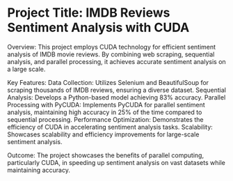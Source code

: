 # Project Title: IMDB Reviews Sentiment Analysis with CUDA

Overview:
This project employs CUDA technology for efficient sentiment analysis of IMDB movie reviews. By combining web scraping, sequential analysis, and parallel processing, it achieves accurate sentiment analysis on a large scale.

Key Features:
Data Collection: Utilizes Selenium and BeautifulSoup for scraping thousands of IMDB reviews, ensuring a diverse dataset.
Sequential Analysis: Develops a Python-based model achieving 83% accuracy.
Parallel Processing with PyCUDA: Implements PyCUDA for parallel sentiment analysis, maintaining high accuracy in 25% of the time compared to sequential processing.
Performance Optimization: Demonstrates the efficiency of CUDA in accelerating sentiment analysis tasks.
Scalability: Showcases scalability and efficiency improvements for large-scale sentiment analysis.

Outcome:
The project showcases the benefits of parallel computing, particularly CUDA, in speeding up sentiment analysis on vast datasets while maintaining accuracy.
